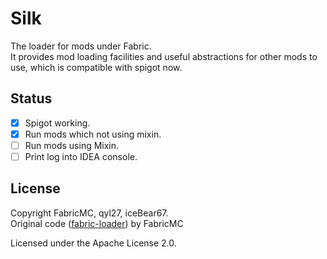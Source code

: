 Silk
===========

The loader for mods under Fabric.   
It provides mod loading facilities and useful abstractions for other mods to use, which is compatible with spigot now.

## Status

- [x] Spigot working.
- [x] Run mods which not using mixin.
- [ ] Run mods using Mixin.
- [ ] Print log into IDEA console.

## License

Copyright FabricMC, qyl27, iceBear67.  
Original code ([fabric-loader](https://github.com/FabricMC/Fabric-Loader)) by FabricMC

Licensed under the Apache License 2.0.
